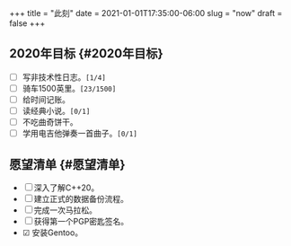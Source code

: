 +++
title = "此刻"
date = 2021-01-01T17:35:00-06:00
slug = "now"
draft = false
+++

## 2020年目标 {#2020年目标}

-   ☐ 写非技术性日志。<code>[1/4]</code>
-   ☐ 骑车1500英里。<code>[23/1500]</code>
-   ☐ 给时间记账。
-   ☐ 读经典小说。<code>[0/1]</code>
-   ☐ 不吃曲奇饼干。
-   ☐ 学用电吉他弹奏一首曲子。<code>[0/1]</code>


## 愿望清单 {#愿望清单}

-   ☐ 深入了解C++20。
-   ☐ 建立正式的数据备份流程。
-   ☐ 完成一次马拉松。
-   ☐ 获得第一个PGP密匙签名。
-   ☑ 安装Gentoo。
